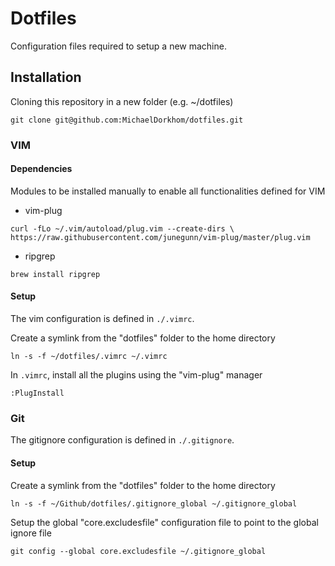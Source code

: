 # Dotfiles

Configuration files required to setup a new machine.

## Installation

Cloning this repository in a new folder (e.g. ~/dotfiles)
```shell
git clone git@github.com:MichaelDorkhom/dotfiles.git
```

### VIM

#### Dependencies

Modules to be installed manually to enable all functionalities defined for VIM

- vim-plug

```shell
curl -fLo ~/.vim/autoload/plug.vim --create-dirs \
https://raw.githubusercontent.com/junegunn/vim-plug/master/plug.vim
```

- ripgrep
```shell
brew install ripgrep
```

#### Setup

The vim configuration is defined in `./.vimrc`.

Create a symlink from the "dotfiles" folder to the home directory
```shell
ln -s -f ~/dotfiles/.vimrc ~/.vimrc
```

In `.vimrc`, install all the plugins using the "vim-plug" manager
```shell
:PlugInstall
```

### Git

The gitignore configuration is defined in `./.gitignore`.

#### Setup

Create a symlink from the "dotfiles" folder to the home directory
```shell
ln -s -f ~/Github/dotfiles/.gitignore_global ~/.gitignore_global
```

Setup the global "core.excludesfile" configuration file to point to the global ignore file
```shell
git config --global core.excludesfile ~/.gitignore_global
```